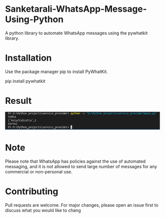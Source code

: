 # Sanketarali-WhatsApp-Message-Using-Python
A python library to automate WhatsApp messages using the pywhatkit library.


# Installation
Use the package manager pip to install PyWhatKit.

pip install pywhatkit

# Result
![result](https://github.com/Sanketarali/Mobile-Number-Info/blob/main/Screenshot%20(2324).png)




# Note
Please note that WhatsApp has policies against the use of automated messaging, and it is not allowed to send large number of messages for any commercial or non-personal use.

# Contributing
Pull requests are welcome. For major changes, please open an issue first to discuss what you would like to chang
